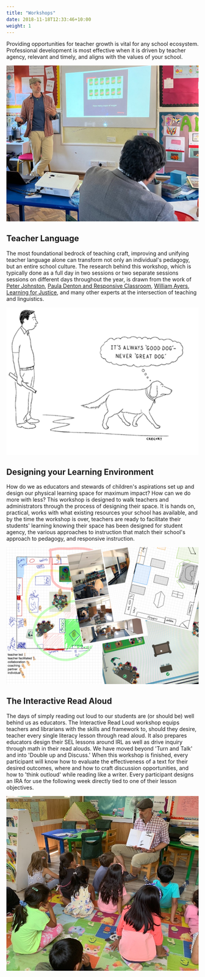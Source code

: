 ```yaml
---
title: "Workshops"
date: 2018-11-18T12:33:46+10:00
weight: 1
---
```


Providing opportunities for teacher growth is vital for any school ecosystem. Professional development is most effective when it is driven by teacher agency, relevant and timely, and aligns with the values of your school.

![Accounting Services](/images/math-workshop.jpg)

## Teacher Language

The most foundational bedrock of teaching craft, improving and unifying teacher language alone can transform not only an individual's pedagogy, but an entire school culture. The research behind this workshop, which is typically done as a full day in two sessions or two separate sessions sessions on different days throughout the year, is drawn from the work of [Peter Johnston](https://www.albany.edu/education/faculty/peter-johnston), [Paula Denton and Responsive Classroom](https://www.responsiveclassroom.org/product/power-of-our-words/), [William Ayers](https://billayers.org/writings/to-teach/), [Learning for Justice](https://www.learningforjustice.org), and many other experts at the intersection of teaching and linguistics.

![good dog](/images/good-dog.png)

## Designing your Learning Environment

How do we as educators and stewards of children's aspirations set up and design our physical learning space for maximum impact? How can we do more with less? This workshop is designed to walk teachers and administrators through the process of designing their space. It is hands on, practical, works with what existing resources your school has available, and by the time the workshop is over, teachers are ready to facilitate their students' learning knowing their space has been designed for student agency, the various approaches to instruction that match their school's approach to pedagogy, and responsive instruction.

![room collage](/images/classroomlayout.png)

## The Interactive Read Aloud

The days of simply reading out loud to our students are (or should be) well behind us as educators. The Interactive Read Loud workshop equips teachers and librarians with the skills and framework to, should they desire, teacher every single literacy lesson through read aloud. It also prepares educators design their SEL lessons around IRL as well as drive inquiry through math in their read alouds. We have moved beyond 'Turn and Talk' and into 'Double up and Discuss.' When this workshop is finished, every participant will know how to evaluate the effectiveness of a text for their desired outcomes, where and how to craft discussion opportunities, and how to 'think outloud' while reading like a writer. Every participant designs an IRA for use the following week directly tied to one of their lesson objectives.

![eric reading aloud](/images/read-aloud.jpg)

